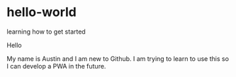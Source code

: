 # hello-world
learning how to get started


Hello

My name is Austin and I am new to Github. I am trying to learn to use this so I can develop a PWA in the future.
